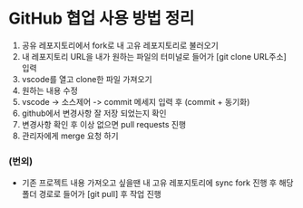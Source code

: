 # GitHub 협업 사용 방법 정리

1. 공유 레포지토리에서 fork로 내 고유 레포지토리로 불러오기
2. 내 레포지토리 URL을 내가 원하는 파일의 터미널로 들어가 [git clone URL주소] 입력
3. vscode를 열고 clone한 파일 가져오기
4. 원하는 내용 수정
5. vscode -> 소스제어 -> commit 메세지 입력 후 (commit + 동기화)
6. github에서 변경사항 잘 저장 되었는지 확인
7. 변경사항 확인 후 이상 없으면 pull requests 진행
8. 관리자에게 merge 요청 하기

### (번외)
- 기존 프로젝트 내용 가져오고 싶을땐 내 고유 레포지토리에 sync fork 진행 후 해당 폴더 경로로 들어가 [git pull] 후 작업 진행
